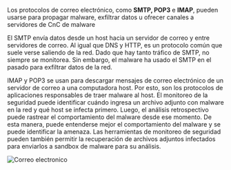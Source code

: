 Los protocolos de correo electrónico, como **SMTP, POP3** e **IMAP**, pueden usarse para propagar malware, exfiltrar datos u ofrecer canales a servidores de CnC de malware

El SMTP envía datos desde un host hacia un servidor de correo y entre servidores de correo. Al igual que DNS y HTTP, es un protocolo común que suele verse saliendo de la red. Dado que hay tanto tráfico de SMTP, no siempre se monitorea. Sin embargo, el malware ha usado el SMTP en el pasado para exfiltrar datos de la red.

IMAP y POP3 se usan para descargar mensajes de correo electrónico de un servidor de correo a una computadora host. Por esto, son los protocolos de aplicaciones responsables de traer malware al host. El monitoreo de la seguridad puede identificar cuándo ingresa un archivo adjunto con malware en la red y qué host se infecta primero. Luego, el análisis retrospectivo puede rastrear el comportamiento del malware desde ese momento. De esta manera, puede entenderse mejor el comportamiento del malware y se puede identificar la amenaza. Las herramientas de monitoreo de seguridad pueden también permitir la recuperación de archivos adjuntos infectados para enviarlos a sandbox de malware para su análisis.

![Correo electronico](https://i.postimg.cc/MG3XVDjC/ce.png)